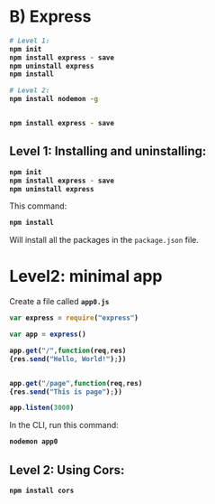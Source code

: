 # B) Express




<b>

```bash
# Level 1:
npm init
npm install express - save
npm uninstall express
npm install

# Level 2:
npm install nodemon -g


npm install express - save

```
</b>







## Level 1: Installing and uninstalling:




<b>

```bash
npm init
npm install express - save
npm uninstall express
```
</b>



This command:

<b>

```bash
npm install
```

</b>

Will install all the packages in the `package.json` file.



# Level2: minimal app

Create a file called **`app0.js`**

<b>

```javascript
var express = require("express")

var app = express()

app.get("/",function(req,res)
{res.send("Hello, World!");})


app.get("/page",function(req,res)
{res.send("This is page");})

app.listen(3000)
```

</b>


In the CLI, run this command:

<b>

```bash
nodemon app0
```

</b>













## Level 2: Using Cors:

<b>

```bash
npm install cors
```

</b>








